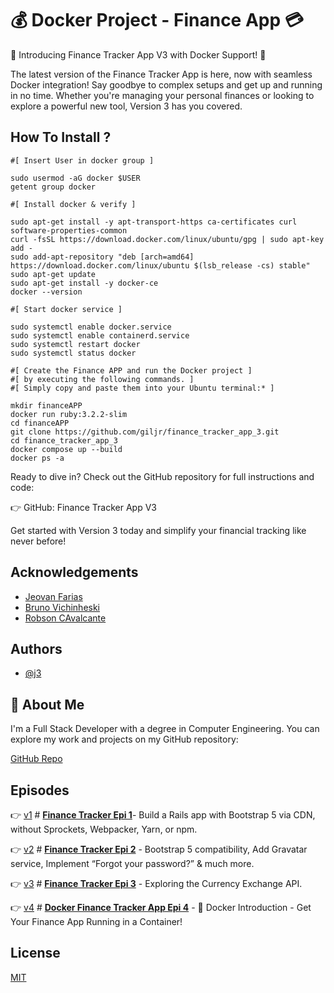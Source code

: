 
#  💰  Docker Project - Finance App  💳


🚀 Introducing Finance Tracker App V3 with Docker Support! 🚀

The latest version of the Finance Tracker App is here, now with seamless Docker integration! Say goodbye to complex setups and get up and running in no time. Whether you're managing your personal finances or looking to explore a powerful new tool, Version 3 has you covered.

## How To Install ?

    #[ Insert User in docker group ] 
    
    sudo usermod -aG docker $USER
    getent group docker

    #[ Install docker & verify ]
    
    sudo apt-get install -y apt-transport-https ca-certificates curl software-properties-common
    curl -fsSL https://download.docker.com/linux/ubuntu/gpg | sudo apt-key add -
    sudo add-apt-repository "deb [arch=amd64] https://download.docker.com/linux/ubuntu $(lsb_release -cs) stable"
    sudo apt-get update
    sudo apt-get install -y docker-ce
    docker --version

    #[ Start docker service ]
    
    sudo systemctl enable docker.service
    sudo systemctl enable containerd.service
    sudo systemctl restart docker
    sudo systemctl status docker

    #[ Create the Finance APP and run the Docker project ]
    #[ by executing the following commands. ]
    #[ Simply copy and paste them into your Ubuntu terminal:* ]
    
    mkdir financeAPP
    docker run ruby:3.2.2-slim
    cd financeAPP
    git clone https://github.com/giljr/finance_tracker_app_3.git
    cd finance_tracker_app_3
    docker compose up --build
    docker ps -a
    
    

Ready to dive in? Check out the GitHub repository for full instructions and code:

👉 GitHub: Finance Tracker App V3

Get started with Version 3 today and simplify your financial tracking like never before!

## Acknowledgements

 - [Jeovan Farias](https://www.linkedin.com/in/jeovan-f-6283b8145/)
 - [Bruno Vichinheski](https://www.linkedin.com/in/brunovichinheski/)
 - [Robson CAvalcante](https://www.linkedin.com/in/robson-machado-cavalcante/)

## Authors

- [@j3](https://github.com/giljr)


## 🚀 About Me
I'm a Full Stack Developer with a degree in Computer Engineering. You can explore my work and projects on my GitHub repository:

[GitHub Repo](https://github.com/giljr/fiscal_service_app)

## Episodes


👉 [v1](/) # **[Finance Tracker Epi 1](https://medium.com/jungletronics/new-finance-tracker-rails-app-c9dae81033a2)**- Build a Rails app with Bootstrap 5 via CDN, without Sprockets, Webpacker, Yarn, or npm.

👉 [v2](/) # **[Finance Tracker Epi 2](https://medium.com/jungletronics/new-finance-tracker-rails-app-99ad85b5f721)** - Bootstrap 5 compatibility, Add Gravatar service, Implement “Forgot your password?” & much more.


👉 [v3](/) # **[Finance Tracker Epi 3](https://medium.com/jungletronics/new-finance-tracker-rails-app-d423bce93828)** - Exploring the Currency Exchange API.


👉 [v4](/) # **[Docker Finance Tracker App Epi 4](https://medium.com/jungletronics/docker-intro-1c73f32db840)** - 🚀 Docker Introduction - Get Your Finance App Running in a Container!




    
## License

[MIT](https://choosealicense.com/licenses/mit/)

